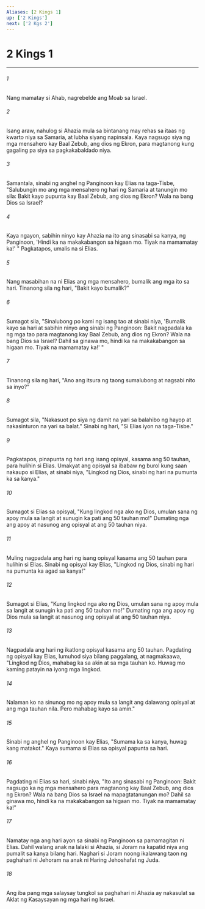 ```yaml
---
Aliases: [2 Kings 1]
up: ['2 Kings']
next: ['2 Kgs 2']
---
```

# 2 Kings 1

***






















###### 1 










Nang mamatay si Ahab, nagrebelde ang Moab sa Israel. 





















###### 2 










Isang araw, nahulog si Ahazia mula sa bintanang may rehas sa itaas ng kwarto niya sa Samaria, at lubha siyang napinsala. Kaya nagsugo siya ng mga mensahero kay Baal Zebub, ang dios ng Ekron, para magtanong kung gagaling pa siya sa pagkakabaldado niya. 





















###### 3 










Samantala, sinabi ng anghel ng Panginoon kay Elias na taga-Tisbe, "Salubungin mo ang mga mensahero ng hari ng Samaria at tanungin mo sila: Bakit kayo pupunta kay Baal Zebub, ang dios ng Ekron? Wala na bang Dios sa Israel? 





















###### 4 










Kaya ngayon, sabihin ninyo kay Ahazia na ito ang sinasabi sa kanya, ng Panginoon, 'Hindi ka na makakabangon sa higaan mo. Tiyak na mamamatay ka!' " Pagkatapos, umalis na si Elias. 





















###### 5 










Nang masabihan na ni Elias ang mga mensahero, bumalik ang mga ito sa hari. Tinanong sila ng hari, "Bakit kayo bumalik?" 





















###### 6 










Sumagot sila, "Sinalubong po kami ng isang tao at sinabi niya, 'Bumalik kayo sa hari at sabihin ninyo ang sinabi ng Panginoon: Bakit nagpadala ka ng mga tao para magtanong kay Baal Zebub, ang dios ng Ekron? Wala na bang Dios sa Israel? Dahil sa ginawa mo, hindi ka na makakabangon sa higaan mo. Tiyak na mamamatay ka!' " 





















###### 7 










Tinanong sila ng hari, "Ano ang itsura ng taong sumalubong at nagsabi nito sa inyo?" 





















###### 8 










Sumagot sila, "Nakasuot po siya ng damit na yari sa balahibo ng hayop at nakasinturon na yari sa balat." Sinabi ng hari, "Si Elias iyon na taga-Tisbe." 





















###### 9 










Pagkatapos, pinapunta ng hari ang isang opisyal, kasama ang 50 tauhan, para hulihin si Elias. Umakyat ang opisyal sa ibabaw ng burol kung saan nakaupo si Elias, at sinabi niya, "Lingkod ng Dios, sinabi ng hari na pumunta ka sa kanya." 





















###### 10 










Sumagot si Elias sa opisyal, "Kung lingkod nga ako ng Dios, umulan sana ng apoy mula sa langit at sunugin ka pati ang 50 tauhan mo!" Dumating nga ang apoy at nasunog ang opisyal at ang 50 tauhan niya. 





















###### 11 










Muling nagpadala ang hari ng isang opisyal kasama ang 50 tauhan para hulihin si Elias. Sinabi ng opisyal kay Elias, "Lingkod ng Dios, sinabi ng hari na pumunta ka agad sa kanya!" 





















###### 12 










Sumagot si Elias, "Kung lingkod nga ako ng Dios, umulan sana ng apoy mula sa langit at sunugin ka pati ang 50 tauhan mo!" Dumating nga ang apoy ng Dios mula sa langit at nasunog ang opisyal at ang 50 tauhan niya. 





















###### 13 










Nagpadala ang hari ng ikatlong opisyal kasama ang 50 tauhan. Pagdating ng opisyal kay Elias, lumuhod siya bilang paggalang, at nagmakaawa, "Lingkod ng Dios, mahabag ka sa akin at sa mga tauhan ko. Huwag mo kaming patayin na iyong mga lingkod. 





















###### 14 










Nalaman ko na sinunog mo ng apoy mula sa langit ang dalawang opisyal at ang mga tauhan nila. Pero mahabag kayo sa amin." 





















###### 15 










Sinabi ng anghel ng Panginoon kay Elias, "Sumama ka sa kanya, huwag kang matakot." Kaya sumama si Elias sa opisyal papunta sa hari. 





















###### 16 










Pagdating ni Elias sa hari, sinabi niya, "Ito ang sinasabi ng Panginoon: Bakit nagsugo ka ng mga mensahero para magtanong kay Baal Zebub, ang dios ng Ekron? Wala na bang Dios sa Israel na mapagtatanungan mo? Dahil sa ginawa mo, hindi ka na makakabangon sa higaan mo. Tiyak na mamamatay ka!" 





















###### 17 










Namatay nga ang hari ayon sa sinabi ng Panginoon sa pamamagitan ni Elias. Dahil walang anak na lalaki si Ahazia, si Joram na kapatid niya ang pumalit sa kanya bilang hari. Naghari si Joram noong ikalawang taon ng paghahari ni Jehoram na anak ni Haring Jehoshafat ng Juda. 





















###### 18 










Ang iba pang mga salaysay tungkol sa paghahari ni Ahazia ay nakasulat sa Aklat ng Kasaysayan ng mga hari ng Israel.
